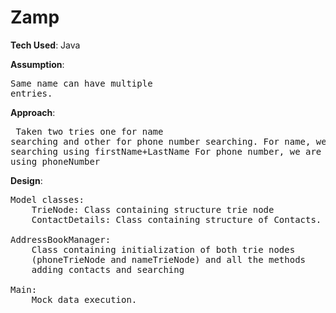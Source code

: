 # Zamp

**Tech Used**: Java

**Assumption**:
    <pre>Same name can have multiple entries.</pre>

**Approach**:
    <pre> Taken two tries one for name searching and other
 for phone number searching.
 For name, we are searching using firstName+LastName
 For phone number, we are searching using phoneNumber</pre>
**Design**:
<pre>
Model classes:
    TrieNode: Class containing structure trie node
    ContactDetails: Class containing structure of Contacts.

AddressBookManager:
    Class containing initialization of both trie nodes
    (phoneTrieNode and nameTrieNode) and all the methods
    adding contacts and searching 

Main:
    Mock data execution.

</pre>
